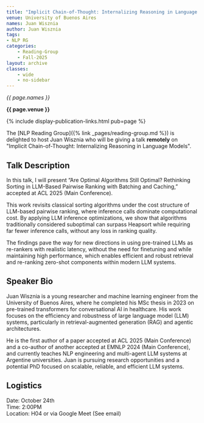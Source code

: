 ```yaml
---
title: "Implicit Chain-of-Thought: Internalizing Reasoning in Language Models"
venue: University of Buenos Aires
names: Juan Wisznia
author: Juan Wisznia
tags:
- NLP RG
categories:
    - Reading-Group
    - Fall-2025
layout: archive
classes:
    - wide
    - no-sidebar
---
```


*{{ page.names }}*

**{{ page.venue }}**

{% include display-publication-links.html pub=page %}

The [NLP Reading Group]({% link _pages/reading-group.md %}) is delighted to host Juan Wisznia who will be giving a talk **remotely** on "Implicit Chain-of-Thought: Internalizing Reasoning in Language Models".

## Talk Description
In this talk, I will present “Are Optimal Algorithms Still Optimal? Rethinking Sorting in LLM-Based Pairwise Ranking with Batching and Caching,” accepted at ACL 2025 (Main Conference).

This work revisits classical sorting algorithms under the cost structure of LLM-based pairwise ranking, where inference calls dominate computational cost. By applying LLM inference optimizations, we show that algorithms traditionally considered suboptimal can surpass Heapsort while requiring far fewer inference calls, without any loss in ranking quality.

The findings pave the way for new directions in using pre-trained LLMs as re-rankers with realistic latency, without the need for finetuning and while maintaining high performance, which enables efficient and robust retrieval and re-ranking zero-shot components within modern LLM systems.
## Speaker Bio


Juan Wisznia is a young researcher and machine learning engineer from the University of Buenos Aires, where he completed his MSc thesis in 2023 on pre-trained transformers for conversational AI in healthcare. His work focuses on the efficiency and robustness of large language model (LLM) systems, particularly in retrieval-augmented generation (RAG) and agentic architectures.

He is the first author of a paper accepted at ACL 2025 (Main Conference) and a co-author of another accepted at EMNLP 2024 (Main Conference), and currently teaches NLP engineering and multi-agent LLM systems at Argentine universities. Juan is pursuing research opportunities and a potential PhD focused on scalable, reliable, and efficient LLM systems.

## Logistics

Date: October 24th<br>
Time: 2:00PM <br>
Location: H04 or via Google Meet (See email)
